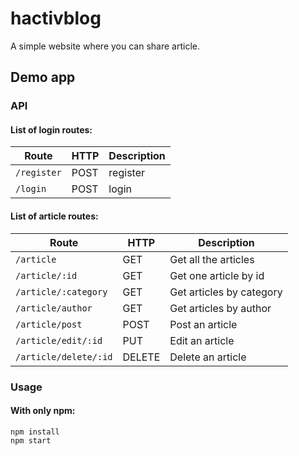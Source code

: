 # hactivblog
A simple website where you can share article.

## Demo app

### API

#### List of login routes:

| Route                    | HTTP | Description          |
| ------------------------ | ---- | -------------------- |
| `/register`              | POST | register             |
| `/login`                 | POST | login                |

#### List of article routes:

| Route                  | HTTP   | Description                           |
| ---------------------- | ------ | ------------------------------------- |
| `/article`             | GET    | Get all the articles                  |
| `/article/:id`         | GET    | Get one article by id                 |
| `/article/:category`   | GET    | Get articles by category              |
| `/article/author`      | GET    | Get articles by author                |
| `/article/post`        | POST   | Post an article                       |
| `/article/edit/:id`    | PUT    | Edit an article                       |
| `/article/delete/:id`  | DELETE | Delete an article                     |


### Usage
#### With only npm:

```
npm install
npm start

```